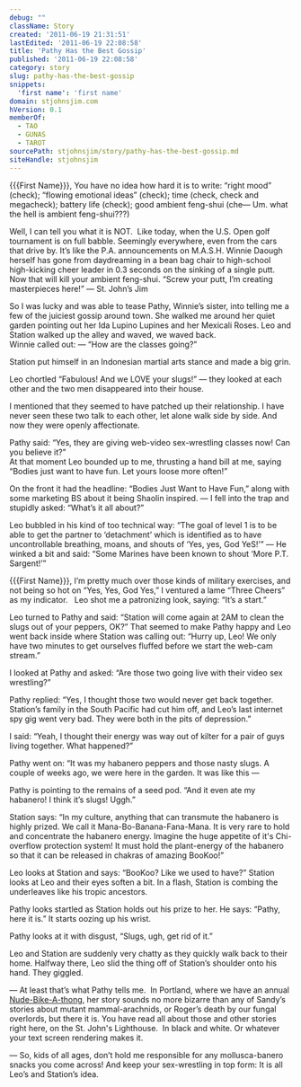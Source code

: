 ```yaml
---
debug: ""
className: Story
created: '2011-06-19 21:31:51'
lastEdited: '2011-06-19 22:08:58'
title: 'Pathy Has the Best Gossip'
published: '2011-06-19 22:08:58'
category: story
slug: pathy-has-the-best-gossip
snippets:
  'first name': 'first name'
domain: stjohnsjim.com
hVersion: 0.1
memberOf:
  - TAO
  - GUNAS
  - TAROT
sourcePath: stjohnsjim/story/pathy-has-the-best-gossip.md
siteHandle: stjohnsjim
---
```

{{{First Name}}}, You have no idea how hard it is to write: &ldquo;right mood&rdquo; (check); &ldquo;flowing emotional ideas&rdquo; (check); time (check, check and megacheck); battery life (check); good ambient feng-shui (che&mdash; Um. what the hell is ambient feng-shui???)

Well, I can tell you what it is NOT. &nbsp;Like today, when the U.S. Open golf tournament is on full babble. Seemingly everywhere, even from the cars that drive by. It&rsquo;s like the P.A. announcements on M.A.S.H. Winnie Daough herself has gone from daydreaming in a bean bag chair to high-school high-kicking cheer leader in 0.3 seconds on the sinking of a single putt. Now that will kill your ambient feng-shui. &ldquo;Screw your putt, I&rsquo;m creating masterpieces here!&rdquo; &mdash; St. John&rsquo;s Jim

So I was lucky and was able to tease Pathy, Winnie&rsquo;s sister, into telling me a few of the juiciest gossip around town. She walked me around her quiet garden pointing out her Ida Lupino Lupines and her Mexicali Roses. Leo and Station walked up the alley and waved, we waved back.  
Winnie called out: &mdash; &ldquo;How are the classes going?&rdquo;

Station put himself in an Indonesian martial arts stance and made a big grin.

Leo chortled &ldquo;Fabulous! And we LOVE your slugs!&rdquo; &mdash; they looked at each other and the two men disappeared into their house.

I mentioned that they seemed to have patched up their relationship. I have never seen these two talk to each other, let alone walk side by side. And now they were openly affectionate.

Pathy said: &ldquo;Yes, they are giving web-video sex-wrestling classes now! Can you believe it?&rdquo;  
At that moment Leo bounded up to me, thrusting a hand bill at me, saying &ldquo;Bodies just want to have fun. Let yours loose more often!&rdquo;

On the front it had the headline: &ldquo;Bodies Just Want to Have Fun,&rdquo; along with some marketing BS about it being Shaolin inspired. &mdash; I fell into the trap and stupidly asked: &ldquo;What&rsquo;s it all about?&rdquo;

Leo bubbled in his kind of too technical way: &ldquo;The goal of level 1 is to be able to get the partner to &lsquo;detachment&rsquo; which is identified as to have uncontrollable breathing, moans, and shouts of &lsquo;Yes, yes, God YeS!&rsquo;&rdquo; &mdash; He winked a bit and said: &ldquo;Some Marines have been known to shout &lsquo;More P.T. Sargent!&rsquo;&rdquo;

{{{First Name}}}, I&rsquo;m pretty much over those kinds of military exercises, and not being so hot on &ldquo;Yes, Yes, God Yes,&rdquo; I ventured a lame &ldquo;Three Cheers&rdquo; as my indicator. &nbsp; Leo shot me a patronizing look, saying: &ldquo;It&rsquo;s a start.&rdquo;

Leo turned to Pathy and said: &ldquo;Station will come again at 2AM to clean the slugs out of your peppers, OK?&rdquo; That seemed to make Pathy happy and Leo went back inside where Station was calling out: &ldquo;Hurry up, Leo! We only have two minutes to get ourselves fluffed before we start the web-cam stream.&rdquo;

I looked at Pathy and asked: &ldquo;Are those two going live with their video sex wrestling?&rdquo;

Pathy replied: &ldquo;Yes, I thought those two would never get back together. Station&rsquo;s family in the South Pacific had cut him off, and Leo&rsquo;s last internet spy gig went very bad. They were both in the pits of depression.&rdquo;

I said: &ldquo;Yeah, I thought their energy was way out of kilter for a pair of guys living together. What happened?&rdquo;

Pathy went on: &ldquo;It was my habanero peppers and those nasty slugs. A couple of weeks ago, we were here in the garden. It was like this &mdash;

Pathy is pointing to the remains of a seed pod. &ldquo;And it even ate my habanero! I think it&rsquo;s slugs! Uggh.&rdquo;

Station says: &ldquo;In my culture, anything that can transmute the habanero is highly prized. We call it Mana-Bo-Banana-Fana-Mana. It is very rare to hold and concentrate the habanero energy. Imagine the huge appetite of it's Chi-overflow protection system! It must hold the plant-energy of the habanero so that it can be released in chakras of amazing BooKoo!&rdquo;

Leo looks at Station and says: &ldquo;BooKoo? Like we used to have?&rdquo; Station looks at Leo and their eyes soften a bit. In a flash, Station is combing the underleaves like his tropic ancestors.

Pathy looks startled as Station holds out his prize to her. He says: &ldquo;Pathy, here it is.&rdquo; It starts oozing up his wrist.

Pathy looks at it with disgust, &ldquo;Slugs, ugh, get rid of it.&rdquo;

Leo and Station are suddenly very chatty as they quickly walk back to their home. Halfway there, Leo slid the thing off of Station&rsquo;s shoulder onto his hand. They giggled.

&mdash; At least that&rsquo;s what Pathy tells me. &nbsp;In Portland, where we have an annual [Nude-Bike-A-thong][0], her story sounds no more bizarre than any of Sandy&rsquo;s stories about mutant mammal-arachnids, or Roger&rsquo;s death by our fungal overlords, but there it is. You have read all about those and other stories right here, on the St. John's Lighthouse. &nbsp;In black and white. Or whatever your text screen rendering makes it.

&mdash; So, kids of all ages, don&rsquo;t hold me responsible for any mollusca-banero snacks you come across! And keep your sex-wrestling in top form: It is all Leo&rsquo;s and Station&rsquo;s idea.

[0]: http://www.kptv.com/news/28278209/detail.html